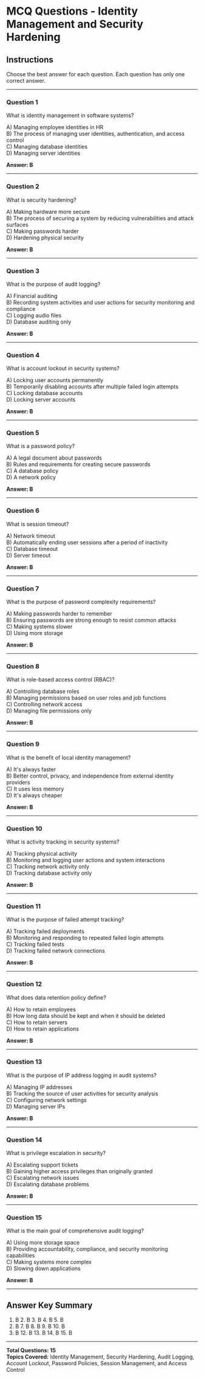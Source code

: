 # MCQ Questions - Identity Management and Security Hardening

## Instructions
Choose the best answer for each question. Each question has only one correct answer.

---

### Question 1
What is identity management in software systems?

A) Managing employee identities in HR  
B) The process of managing user identities, authentication, and access control  
C) Managing database identities  
D) Managing server identities  

**Answer: B**

---

### Question 2
What is security hardening?

A) Making hardware more secure  
B) The process of securing a system by reducing vulnerabilities and attack surfaces  
C) Making passwords harder  
D) Hardening physical security  

**Answer: B**

---

### Question 3
What is the purpose of audit logging?

A) Financial auditing  
B) Recording system activities and user actions for security monitoring and compliance  
C) Logging audio files  
D) Database auditing only  

**Answer: B**

---

### Question 4
What is account lockout in security systems?

A) Locking user accounts permanently  
B) Temporarily disabling accounts after multiple failed login attempts  
C) Locking database accounts  
D) Locking server accounts  

**Answer: B**

---

### Question 5
What is a password policy?

A) A legal document about passwords  
B) Rules and requirements for creating secure passwords  
C) A database policy  
D) A network policy  

**Answer: B**

---

### Question 6
What is session timeout?

A) Network timeout  
B) Automatically ending user sessions after a period of inactivity  
C) Database timeout  
D) Server timeout  

**Answer: B**

---

### Question 7
What is the purpose of password complexity requirements?

A) Making passwords harder to remember  
B) Ensuring passwords are strong enough to resist common attacks  
C) Making systems slower  
D) Using more storage  

**Answer: B**

---

### Question 8
What is role-based access control (RBAC)?

A) Controlling database roles  
B) Managing permissions based on user roles and job functions  
C) Controlling network access  
D) Managing file permissions only  

**Answer: B**

---

### Question 9
What is the benefit of local identity management?

A) It's always faster  
B) Better control, privacy, and independence from external identity providers  
C) It uses less memory  
D) It's always cheaper  

**Answer: B**

---

### Question 10
What is activity tracking in security systems?

A) Tracking physical activity  
B) Monitoring and logging user actions and system interactions  
C) Tracking network activity only  
D) Tracking database activity only  

**Answer: B**

---

### Question 11
What is the purpose of failed attempt tracking?

A) Tracking failed deployments  
B) Monitoring and responding to repeated failed login attempts  
C) Tracking failed tests  
D) Tracking failed network connections  

**Answer: B**

---

### Question 12
What does data retention policy define?

A) How to retain employees  
B) How long data should be kept and when it should be deleted  
C) How to retain servers  
D) How to retain applications  

**Answer: B**

---

### Question 13
What is the purpose of IP address logging in audit systems?

A) Managing IP addresses  
B) Tracking the source of user activities for security analysis  
C) Configuring network settings  
D) Managing server IPs  

**Answer: B**

---

### Question 14
What is privilege escalation in security?

A) Escalating support tickets  
B) Gaining higher access privileges than originally granted  
C) Escalating network issues  
D) Escalating database problems  

**Answer: B**

---

### Question 15
What is the main goal of comprehensive audit logging?

A) Using more storage space  
B) Providing accountability, compliance, and security monitoring capabilities  
C) Making systems more complex  
D) Slowing down applications  

**Answer: B**

---

## Answer Key Summary
1. B  2. B  3. B  4. B  5. B  
6. B  7. B  8. B  9. B  10. B  
11. B  12. B  13. B  14. B  15. B

---

**Total Questions: 15**  
**Topics Covered:** Identity Management, Security Hardening, Audit Logging, Account Lockout, Password Policies, Session Management, and Access Control